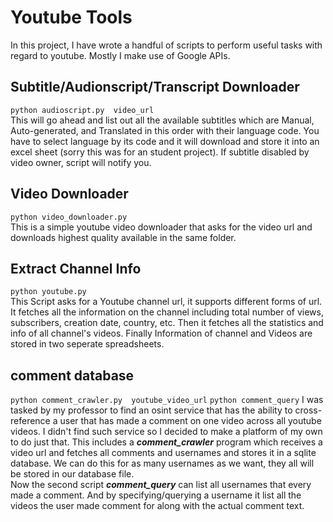 # Youtube Tools
In this project, I have wrote a handful of scripts to perform useful tasks with regard to youtube. Mostly I make use of Google APIs.

## Subtitle/Audionscript/Transcript Downloader
`python audioscript.py  video_url`<br />
This will go ahead and list out all the available subtitles which are Manual, Auto-generated, and Translated in this order with their language code.
You have to select language by its code and it will download and store it into an excel sheet (sorry this was for an student project). If subtitle disabled by video owner, script will notify you.


## Video Downloader
`python video_downloader.py`<br />
This is a simple youtube video downloader that asks for the video url and downloads highest quality available in the same folder.

## Extract Channel Info
`python youtube.py`<br />
This Script asks for a Youtube channel url, it supports different forms of url. It fetches all the information on the channel including total number of views, subscribers, creation date, country, etc. Then it fetches all the statistics and info of all channel's videos. Finally Information of channel and Videos are stored in two seperate spreadsheets.

## comment database
`python comment_crawler.py  youtube_video_url`
`python comment_query`
I was tasked by my professor to find an osint service that has the ability to cross-reference a user that has made a comment on one video across all youtube videos. I didn't find such service so I decided to make a platform of my own to do just that. This includes a ***comment_crawler*** program which receives a video url and fetches all comments and usernames and stores it in a sqlite database. We can do this for as many usernames as we want, they all will be stored in our database file.<br /> 
Now the second script ***comment_query*** can list all usernames that every made a comment. And by specifying/querying a username it list all the videos the user made comment for along with the actual comment text.
